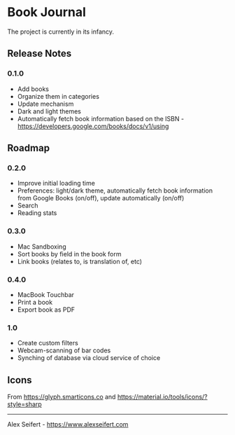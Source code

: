 # Book Journal

The project is currently in its infancy.

## Release Notes

### 0.1.0
- Add books
- Organize them in categories
- Update mechanism
- Dark and light themes
- Automatically fetch book information based on the ISBN - https://developers.google.com/books/docs/v1/using


## Roadmap

### 0.2.0
- Improve initial loading time
- Preferences: light/dark theme, automatically fetch book information from Google Books (on/off), update automatically (on/off)
- Search
- Reading stats

### 0.3.0
- Mac Sandboxing
- Sort books by field in the book form
- Link books (relates to, is translation of, etc)

### 0.4.0
- MacBook Touchbar
- Print a book
- Export book as PDF

### 1.0
- Create custom filters
- Webcam-scanning of bar codes
- Synching of database via cloud service of choice


## Icons

From https://glyph.smarticons.co and https://material.io/tools/icons/?style=sharp

---

Alex Seifert - https://www.alexseifert.com
